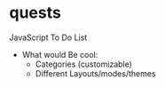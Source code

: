 # quests
JavaScript To Do List
- What would Be cool:
    - Categories (customizable)
    - Different Layouts/modes/themes
